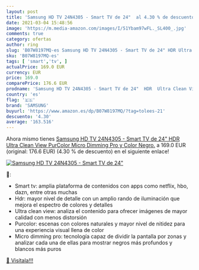 ```yaml
---
layout: post
title: 'Samsung HD TV 24N4305 - Smart TV de 24"  al 4.30 % de descuento'
date: 2021-03-04 15:48:56
image: 'https://m.media-amazon.com/images/I/51Ybam97wFL._SL400_.jpg'
comments: true
category: ofertas
author: ring
slug: 'B07W8197MQ-es Samsung HD TV 24N4305 - Smart TV de 24" HDR Ultra Clean...'
sku: 'B07W8197MQ-es'
tags: [ 'smart','tv', ]
actualPrice: 169.0 EUR
currency: EUR
price: 169.0
comparePrice: 176.6 EUR
prodname: 'Samsung HD TV 24N4305 - Smart TV de 24"  HDR  Ultra Clean View  PurColor  Micro Dimming Pro y Color Negro.'
country: 'es'
flag: '🇪🇸'
brand: 'SAMSUNG'
buyurl: 'https://www.amazon.es/dp/B07W8197MQ/?tag=tolees-21'
descuento: '4.30'
average: '163.516'
---
```


Ahora mismo tienes [Samsung HD TV 24N4305 - Smart TV de 24"  HDR  Ultra Clean View  PurColor  Micro Dimming Pro y Color Negro.](https://www.amazon.es/dp/B07W8197MQ/?tag=tolees-21) a 169.0 EUR (original: 176.6 EUR) (4.30 %  de descuento) en el siguiente enlace!

[![Samsung HD TV 24N4305 - Smart TV de 24" ](https://m.media-amazon.com/images/I/51Ybam97wFL._SL400_.jpg)](https://www.amazon.es/dp/B07W8197MQ/?tag=tolees-21)

🔎:

- Smart tv: amplia plataforma de contenidos con apps como netflix, hbo, dazn, entre otras muchas
- Hdr: mayor nivel de detalle con un amplio rando de iluminación que mejora el espectro de colores y detalles
- Ultra clean view: analiza el contenido para ofrecer imágenes de mayor calidad con menos distorsión
- Purcolor: escenas con colores naturales y mayor nivel de nitidez para una experiencia visual llena de color
- Micro dimming pro: tecnología capaz de dividir la pantalla por zonas y analizar cada una de ellas para mostrar negros más profundos y blancos más puros

[🛒 Visítala!!!](https://www.amazon.es/dp/B07W8197MQ/?tag=tolees-21)
